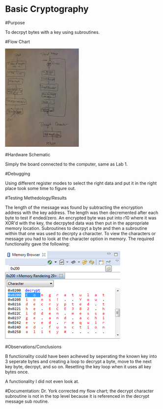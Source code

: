 Basic Cryptography
==================
#Purpose

To decrpyt bytes with a key using subroutines.

#Flow Chart

![Alt Text](https://github.com/RyanRedhead/Lab-2/blob/master/photo.JPG?raw=true)

#Hardware Schematic

Simply the board connected to the computer, same as Lab 1.

#Debugging

Using different register modes to select the right data and put it in the right place took some time to figure out.

#Testing Methedology/Results

 The length of the message was found by subtracting the encryption address with the key address. The length was then decremented after each byte to test if ended/zero. An encrypted byte was put into r10 where it was XOR'd with the key, the decrpyted data was then put in the appropriate memory location. Subroutines to decrpyt a byte and then a subroutine within that one was used to decrpty a character. To view the characters or message you had to look at the character option in memory. The required functionality gave the following: 
 
![Alt Text](https://github.com/RyanRedhead/Lab-2/blob/master/decrypt.PNG?raw=true)

#Observations/Conclusions

B functionality could have been aciheved by seperating the known key into 3 seperate bytes and creating a loop to decrypt a byte, move to the next key byte, decrpyt, and so on. Resetting the key loop when it uses all key bytes once.

A functionality I did not even look at.

#Documentation: 
Dr. York corrected my flow chart; the decrypt character subroutine is not in the top level because it is referenced in the decrypt message sub routine. 

